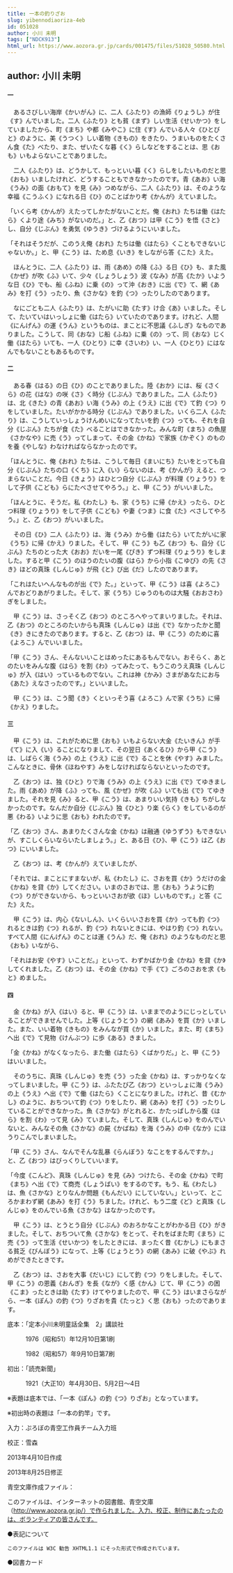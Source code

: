 ```yaml
---
title: 一本の釣りざお
slug: yibennodiaoriza-4eb
id: 051028
author: 小川 未明
tags: ["NDCK913"]
html_url: https://www.aozora.gr.jp/cards/001475/files/51028_50580.html
---
```


## author: 小川 未明

#### 一




　あるさびしい海岸《かいがん》に、二人《ふたり》の漁師《りょうし》が住《す》んでいました。二人《ふたり》とも貧《まず》しい生活《せいかつ》をしていましたから、町《まち》や都《みやこ》に住《す》んでいる人々《ひとびと》のように、美《うつく》しい着物《きもの》をきたり、うまいものをたくさん食《た》べたり、また、ぜいたくな暮《く》らしなどをすることは、思《おも》いもよらないことでありました。

　二人《ふたり》は、どうかして、もっといい暮《く》らしをしたいものだと思《おも》いましたけれど、どうすることもできなかったのです。青《あお》い海《うみ》の面《おもて》を見《み》つめながら、二人《ふたり》は、そのような幸福《こうふく》になれる日《ひ》のことばかり考《かんが》えていました。

「いくら考《かんが》えたってしかたがないことだ。俺《おれ》たちは働《はたら》くより途《みち》がないのだ。」と、乙《おつ》は甲《こう》を悟《さと》し、自分《じぶん》を勇気《ゆうき》づけるようにいいました。

「それはそうだが、このうえ俺《おれ》たちは働《はたら》くこともできないじゃないか。」と、甲《こう》は、ため息《いき》をしながら答《こた》えた。

　ほんとうに、二人《ふたり》は、雨《あめ》の降《ふ》る日《ひ》も、また風《かぜ》が吹《ふ》いて、少々《しょうしょう》波《なみ》が高《たか》いような日《ひ》でも、船《ふね》に乗《の》って沖《おき》に出《で》て、網《あみ》を打《う》ったり、魚《さかな》を釣《つ》ったりしたのであります。

　なにごとも二人《ふたり》は、たがいに助《たす》け合《あ》いました。そして、たいていはいっしょに働《はたら》いていたのであります。けれど、人間《にんげん》の運《うん》というものは、まことに不思議《ふしぎ》なものでありました。こうして、同《おな》じ船《ふね》に乗《の》って、同《おな》じく働《はたら》いても、一人《ひとり》に幸《さいわ》い、一人《ひとり》にはなんでもないこともあるものです。



#### 二




　ある春《はる》の日《ひ》のことでありました。陸《おか》には、桜《さくら》の花《はな》の咲《さ》く時分《じぶん》でありました。二人《ふたり》は、北《きた》の青《あお》い海《うみ》の上《うえ》に出《で》て釣《つ》りをしていました。たいがかかる時分《じぶん》でありました。いくら二人《ふたり》は、こうしていっしょうけんめいになってたいを釣《つ》っても、それを自分《じぶん》たちが食《た》べることはできなかった。みんな町《まち》の魚屋《さかなや》に売《う》ってしまって、その金《かね》で家族《かぞく》のものを養《やしな》わなければならなかったのです。

「ほんとうに、俺《おれ》たちは、こうして毎日《まいにち》たいをとっても自分《じぶん》たちの口《くち》に入《い》らないのは、考《かんが》えると、つまらないことだ。今日《きょう》はひとつ自分《じぶん》が料理《りょうり》をして子供《こども》らにたべさせてやろう。」と、甲《こう》がいいました。

「ほんとうに、そうだ。私《わたし》も、家《うち》に帰《かえ》ったら、ひとつ料理《りょうり》をして子供《こども》や妻《つま》に食《た》べさしてやろう。」と、乙《おつ》がいいました。

　その日《ひ》二人《ふたり》は、海《うみ》から働《はたら》いてたがいに家《うち》に帰《かえ》りました。そして、甲《こう》も乙《おつ》も、自分《じぶん》たちのとった大《おお》だいを一尾《ぴき》ずつ料理《りょうり》をしました。すると甲《こう》のほうのたいの腹《はら》から小指《こゆび》の先《さき》ほどの真珠《しんじゅ》が飛《と》び出《だ》したのであります。

「これはたいへんなものが出《で》た。」といって、甲《こう》は喜《よろこ》んでおどりあがりました。そして、家《うち》じゅうのものは大騒《おおさわ》ぎをしました。

　甲《こう》は、さっそく乙《おつ》のところへやってまいりました。それは、乙《おつ》のところのたいからも真珠《しんじゅ》は出《で》なかったかと聞《き》きにきたのであります。すると、乙《おつ》は、甲《こう》のために喜《よろこ》んでいいました。

「甲《こう》さん、そんないいことはめったにあるもんでない。おそらく、あとのたいをみんな腹《はら》を割《わ》ってみたって、もうこのうえ真珠《しんじゅ》が入《はい》っているものでない。これは神《かみ》さまがあなたにお与《あた》えなさったのです。」といいました。

　甲《こう》は、こう聞《き》くといっそう喜《よろこ》んで家《うち》に帰《かえ》りました。



#### 三




　甲《こう》は、これがために思《おも》いもよらない大金《たいきん》が手《て》に入《い》ることになりまして、その翌日《あくるひ》から甲《こう》は、しばらく海《うみ》の上《うえ》に出《で》ることを休《やす》みました。こんなときに、骨休《ほねやす》みをしなければならないといったのです。

　乙《おつ》は、独《ひと》りで海《うみ》の上《うえ》に出《で》てゆきました。雨《あめ》が降《ふ》っても、風《かぜ》が吹《ふ》いても出《で》てゆきました。それを見《み》ると、甲《こう》は、あまりいい気持《きも》ちがしなかったのです。なんだか自分《じぶん》独《ひと》り楽《らく》をしているのが悪《わる》いように思《おも》われたのです。

「乙《おつ》さん、あまりたくさんな金《かね》は融通《ゆうずう》もできないが、すこしくらいならいたしましょう。」と、ある日《ひ》、甲《こう》は乙《おつ》にいいました。

　乙《おつ》は、考《かんが》えていましたが、

「それでは、まことにすまないが、私《わたし》に、さおを買《か》うだけの金《かね》を貸《か》してください。いまのさおでは、思《おも》うように釣《つ》りができないから、もっといいさおが欲《ほ》しいものです。」と答《こた》えた。

　甲《こう》は、内心《ないしん》、いくらいいさおを買《か》っても釣《つ》れるときは釣《つ》れるが、釣《つ》れないときには、やはり釣《つ》れない。すべて人間《にんげん》のことは運《うん》だ、俺《おれ》のようなものだと思《おも》いながら、

「それはお安《やす》いことだ。」といって、わずかばかり金《かね》を貸《か》してくれました。乙《おつ》は、その金《かね》で手《て》ごろのさおを求《もと》めました。



#### 四




　金《かね》が入《はい》ると、甲《こう》は、いままでのようにじっとしていることができませんでした。上等《じょうとう》の網《あみ》を買《か》いました。また、いい着物《きもの》をみんなが買《か》いました。また、町《まち》へ出《で》て見物《けんぶつ》に歩《ある》きました。

「金《かね》がなくなったら、また働《はたら》くばかりだ。」と、甲《こう》はいいました。

　そのうちに、真珠《しんじゅ》を売《う》った金《かね》は、すっかりなくなってしまいました。甲《こう》は、ふたたび乙《おつ》といっしょに海《うみ》の上《うえ》へ出《で》て働《はたら》くことになりました。けれど、昔《むかし》のように、おちついて釣《つ》りをしたり、網《あみ》を打《う》ったりしていることができなかった。魚《さかな》がとれると、かたっぱしから腹《はら》を割《わ》って見《み》ていました。そして、真珠《しんじゅ》をのんでいないと、みんなその魚《さかな》の屍《かばね》を海《うみ》の中《なか》にほうりこんでしまいました。

「甲《こう》さん、なんでそんな乱暴《らんぼう》なことをするんですか。」と、乙《おつ》はびっくりしていいます。

「今度《こんど》、真珠《しんじゅ》を見《み》つけたら、その金《かね》で町《まち》へ出《で》て商売《しょうばい》をするのです。もう、私《わたし》は、魚《さかな》とりなんか問題《もんだい》にしていない。」といって、ところかまわず網《あみ》を打《う》ちました。けれど、もう二度《ど》と真珠《しんじゅ》をのんでいる魚《さかな》はなかったのです。

　甲《こう》は、とうとう自分《じぶん》のおろかなことがわかる日《ひ》がきました。そして、おちついて魚《さかな》をとって、それをばまた町《まち》に売《う》って生活《せいかつ》をしたときには、まったく昔《むかし》にもまさる貧乏《びんぼう》になって、上等《じょうとう》の網《あみ》に破《やぶ》れめができたときです。

　乙《おつ》は、さおを大事《だいじ》にして釣《つ》りをしました。そして、甲《こう》の恩義《おんぎ》を長《なが》く感《かん》じて、甲《こう》の困《こま》ったときは助《たす》けてやりましたので、甲《こう》はいまさらながら、一本《ぽん》の釣《つ》りざおを貴《たっと》く思《おも》ったのであります。













底本：「定本小川未明童話全集　2」講談社

　　　1976（昭和51）年12月10日第1刷

　　　1982（昭和57）年9月10日第7刷

初出：「読売新聞」

　　　1921（大正10）年4月30日、5月2日～4日

※表題は底本では、「一本《ぽん》の釣《つ》りざお」となっています。

※初出時の表題は「一本の釣竿」です。

入力：ぷろぼの青空工作員チーム入力班

校正：雪森

2013年4月10日作成

2013年8月25日修正

青空文庫作成ファイル：

このファイルは、インターネットの図書館、青空文庫（http://www.aozora.gr.jp/）で作られました。入力、校正、制作にあたったのは、ボランティアの皆さんです。











●表記について


	このファイルは W3C 勧告 XHTML1.1 にそった形式で作成されています。







●図書カード